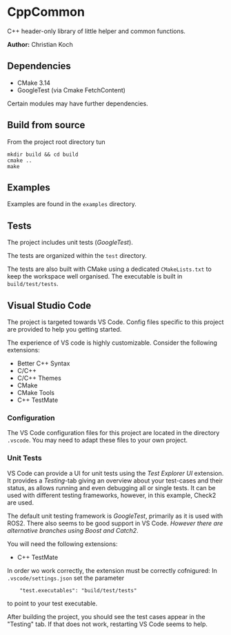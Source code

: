 CppCommon
=========

C++ header-only library of little helper and common functions.

**Author:** Christian Koch


Dependencies
------------

 - CMake 3.14
 - GoogleTest (via Cmake FetchContent)

Certain modules may have further dependencies.
 

Build from source
-----------------

From the project root directory tun
```
mkdir build && cd build
cmake ..
make
```

Examples
--------
Examples are found in the `examples` directory.


Tests
-----
The project includes unit tests (*GoogleTest*).

The tests are organized within the `test` directory.

The tests are also built with CMake using a dedicated `CMakeLists.txt` to keep the workspace well organised. The executable is built in `build/test/tests`.

Visual Studio Code
------------------
The project is targeted towards VS Code. Config files specific to this project are provided to help you getting started. 

The experience of VS code is highly customizable. Consider the following extensions:
 - Better C++ Syntax
 - C/C++
 - C/C++ Themes
 - CMake
 - CMake Tools
 - C++ TestMate

### Configuration
The VS Code configuration files for this project are located in the directory `.vscode`. You may need to adapt these files to your own project.

### Unit Tests

VS Code can provide a UI for unit tests using the *Test Explorer UI* extension. It provides a *Testing*-tab giving an overview about your test-cases and their status, as allows running and even debugging all or single tests. It can be used with different testing frameworks, however, in this example, Check2 are used. 

The default unit testing framework is *GoogleTest*, primarily as it is used with ROS2. There also seems to be good support in VS Code. *However there are alternative branches using Boost and Catch2*.

You will need the following extensions:
 - C++ TestMate

In order wo work correctly, the extension must be correctly cofnigured: In `.vscode/settings.json` set the parameter
```
    "test.executables": "build/test/tests"
```
to point to your test executable.

After building the project, you should see the test cases appear in the "Testing" tab. If that does not work, restarting VS Code seems to help. 











